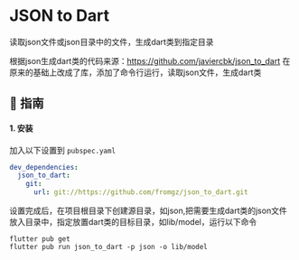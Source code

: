 # JSON to Dart

读取json文件或json目录中的文件，生成dart类到指定目录

根据json生成dart类的代码来源：https://github.com/javiercbk/json_to_dart
在原来的基础上改成了库，添加了命令行运行，读取json文件，生成dart类

## :book: 指南

#### 1. 安装

加入以下设置到 `pubspec.yaml`
```yaml
dev_dependencies:
  json_to_dart:
    git:
      url: git://https://github.com/fromgz/json_to_dart.git
```

设置完成后，在项目根目录下创建源目录，如json,把需要生成dart类的json文件放入目录中，指定放置dart类的目标目录，如lib/model，运行以下命令
```
flutter pub get
flutter pub run json_to_dart -p json -o lib/model
```
